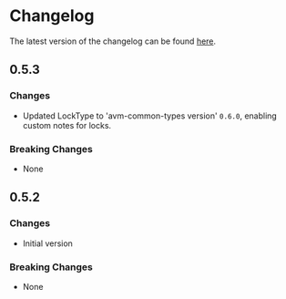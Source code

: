# Changelog

The latest version of the changelog can be found [here](https://github.com/Azure/bicep-registry-modules/blob/main/avm/res/network/network-interface/CHANGELOG.md).

## 0.5.3

### Changes

- Updated LockType to 'avm-common-types version' `0.6.0`, enabling custom notes for locks.

### Breaking Changes

- None

## 0.5.2

### Changes

- Initial version

### Breaking Changes

- None
